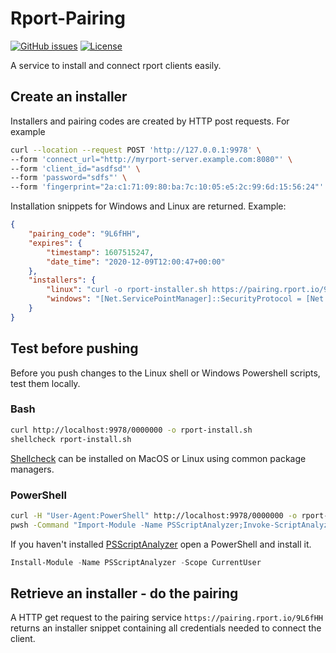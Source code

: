 # Rport-Pairing
[![GitHub issues](https://img.shields.io/github/issues/cloudradar-monitoring/rport-pairing.svg)](https://github.com/matoous/go-nanoid/issues)
[![License](https://img.shields.io/badge/license-MIT%20License-blue.svg)](https://github.com/cloudradar-monitoring/rport-pairing/blob/main/LICENSE)

A service to install and connect rport clients easily.

## Create an installer
Installers and pairing codes are created by HTTP post requests. For example
```bash
curl --location --request POST 'http://127.0.0.1:9978' \
--form 'connect_url="http://myrport-server.example.com:8080"' \
--form 'client_id="asdfsd"' \
--form 'password="sdfs"' \
--form 'fingerprint="2a:c1:71:09:80:ba:7c:10:05:e5:2c:99:6d:15:56:24"'
```

Installation snippets for Windows and Linux are returned.  Example:
```json
{
    "pairing_code": "9L6fHH",
    "expires": {
        "timestamp": 1607515247,
        "date_time": "2020-12-09T12:00:47+00:00"
    },
    "installers": {
        "linux": "curl -o rport-installer.sh https://pairing.rport.io/9L6fHH && sudo sh rport-installer.sh",
        "windows": "[Net.ServicePointManager]::SecurityProtocol = [Net.SecurityProtocolType]::Tls12\n$url=\"https://pairing.rport.io/9L6fHH\"\nInvoke-WebRequest -Uri $url -OutFile \"rport-installer.bat\"\nexec rport-installer.bat"
    }
}
```

## Test before pushing
Before you push changes to the Linux shell or Windows Powershell scripts, test them locally.

### Bash
```bash
curl http://localhost:9978/0000000 -o rport-install.sh
shellcheck rport-install.sh
```

[Shellcheck](https://github.com/koalaman/shellcheck#user-content-installing) can be installed on MacOS or Linux using common package managers.

### PowerShell
```bash
curl -H "User-Agent:PowerShell" http://localhost:9978/0000000 -o rport-install.ps1
pwsh -Command "Import-Module -Name PSScriptAnalyzer;Invoke-ScriptAnalyzer -Path rport-install.ps1"
```

If you haven't installed [PSScriptAnalyzer](https://github.com/PowerShell/PSScriptAnalyzer) open a PowerShell and install it.
```powershell
Install-Module -Name PSScriptAnalyzer -Scope CurrentUser
```


## Retrieve an installer - do the pairing
A HTTP get request to the pairing service `https://pairing.rport.io/9L6fHH` returns an installer snippet containing all credentials needed to connect the client.